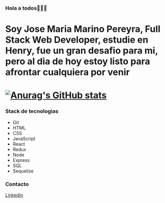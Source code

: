 ### Hola a todos👋👋👋


Soy Jose Maria Marino Pereyra, Full Stack Web Developer, estudie en Henry, fue un gran desafio para mi, pero al dia de hoy estoy listo para afrontar cualquiera por venir
=


[![Anurag's GitHub stats](https://github-readme-stats.vercel.app/api?username=xJomaMPx)](https://github.com/anuraghazra/github-readme-stats)
=

### Stack de tecnologias
* Git
* HTML
* CSS
* JavaScript
* React
* Redux
* Node
* Express
* SQL
* Sequelize


### Contacto
[Linkedin](https://www.linkedin.com/in/jose-maria-marino-pereyra")
